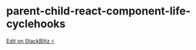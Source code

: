 # parent-child-react-component-life-cyclehooks

[Edit on StackBlitz ⚡️](https://stackblitz.com/edit/react-g2faof)